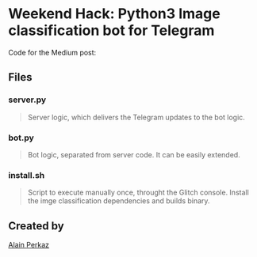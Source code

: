 # Weekend Hack: Python3 Image classification bot for Telegram

Code for the Medium post:

## Files

### server.py
> Server logic, which delivers the Telegram updates to the bot logic.

### bot.py
> Bot logic, separated from server code. It can be easily extended.

### install.sh
> Script to execute manually once, throught the Glitch console. Install the imge classification dependencies and builds binary.

## Created by 
[Alain Perkaz](https://github.com/aperkaz)
